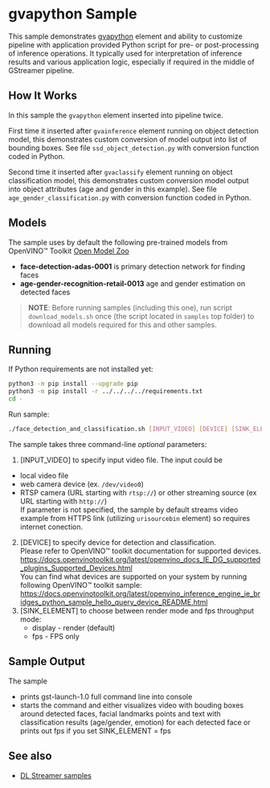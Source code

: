 # gvapython Sample

This sample demonstrates [gvapython](https://github.com/openvinotoolkit/dlstreamer_gst/wiki/gvapython) element and ability to customize pipeline with application provided Python script for pre- or post-processing of inference operations. It typically used for interpretation of inference results and various application logic, especially if required in the middle of GStreamer pipeline.

## How It Works
 In this sample the `gvapython` element inserted into pipeline twice.

 First time it inserted after `gvainference` element running on object detection model, this demonstrates custom conversion of model output into list of bounding boxes. See file `ssd_object_detection.py` with conversion function coded in Python.

 Second time it inserted after `gvaclassify` element running on object classification model, this demonstrates custom conversion model output into object attributes (age and gender in this example). See file `age_gender_classification.py` with conversion function coded in Python.

## Models

The sample uses by default the following pre-trained models from OpenVINO™ Toolkit [Open Model Zoo](https://github.com/openvinotoolkit/open_model_zoo)
*   __face-detection-adas-0001__ is primary detection network for finding faces
*   __age-gender-recognition-retail-0013__ age and gender estimation on detected faces

> **NOTE**: Before running samples (including this one), run script `download_models.sh` once (the script located in `samples` top folder) to download all models required for this and other samples.

## Running

If Python requirements are not installed yet:

```sh
python3 -m pip install --upgrade pip
python3 -m pip install -r ../../../../requirements.txt
cd -
```
Run sample:

```sh
./face_detection_and_classification.sh [INPUT_VIDEO] [DEVICE] [SINK_ELEMENT]
```
The sample takes three command-line *optional* parameters:
1. [INPUT_VIDEO] to specify input video file. 
The input could be
* local video file
* web camera device (ex. `/dev/video0`)
* RTSP camera (URL starting with `rtsp://`) or other streaming source (ex URL starting with `http://`)  
If parameter is not specified, the sample by default streams video example from HTTPS link (utilizing `urisourcebin` element) so requires internet conection.
2. [DEVICE] to specify device for detection and classification.  
        Please refer to OpenVINO™ toolkit documentation for supported devices.  
        https://docs.openvinotoolkit.org/latest/openvino_docs_IE_DG_supported_plugins_Supported_Devices.html  
        You can find what devices are supported on your system by running following OpenVINO™ toolkit sample:  
        https://docs.openvinotoolkit.org/latest/openvino_inference_engine_ie_bridges_python_sample_hello_query_device_README.html
3. [SINK_ELEMENT] to choose between render mode and fps throughput mode:
    * display - render (default)
    * fps - FPS only

## Sample Output

The sample
* prints gst-launch-1.0 full command line into console
* starts the command and either visualizes video with bouding boxes around detected faces, facial landmarks points and text with classification results (age/gender, emotion) for each detected face or 
prints out fps if you set SINK_ELEMENT = fps

## See also
* [DL Streamer samples](../../../README.md)
